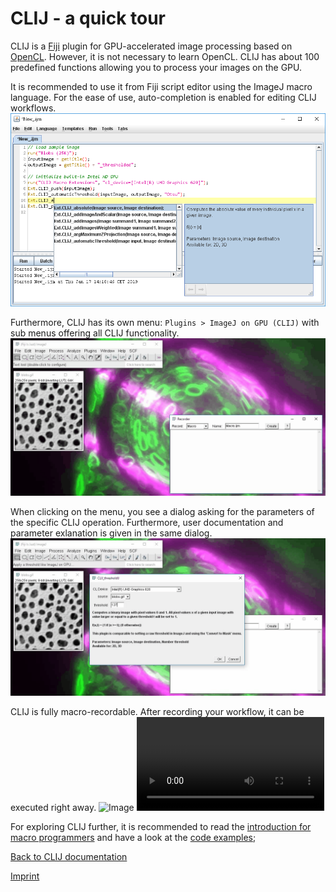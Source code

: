 # CLIJ - a quick tour
CLIJ is a [Fiji](https://fiji.sc) plugin for GPU-accelerated image processing based on [OpenCL](https://opencl.prg). However, it is not necessary to learn OpenCL. CLIJ has about 100 predefined functions allowing you to process your images on the GPU.

It is recommended to use it from Fiji script editor using the ImageJ macro language. For the ease of use, auto-completion is enabled for editing CLIJ workflows.
![Image](images/autocompletion.png)

Furthermore, CLIJ has its own menu: `Plugins > ImageJ on GPU (CLIJ)` with sub menus offering all CLIJ functionality.
![Image](images/menu.gif)

When clicking on the menu, you see a dialog asking for the parameters of the specific CLIJ operation. Furthermore, user documentation and parameter exlanation is given in the same dialog.
![Image](images/dialogs.gif)

CLIJ is fully macro-recordable. After recording your workflow, it can be executed right away. 
![Image](images/clij_macro_recorder2.gif)
![Image](images/clij_macro_recorder.mp4)

For exploring CLIJ further, it is recommended to read the [introduction for macro programmers](macro_intro) and have a look at the [code examples](https://clij.github.io/clij-docs/src/main/macro);

[Back to CLIJ documentation](https://clij.github.io/)

[Imprint](https://clij.github.io/imprint)

